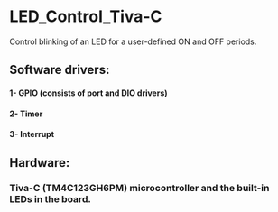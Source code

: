 # LED_Control_Tiva-C

Control blinking of an LED for a user-defined ON and OFF periods.

## Software drivers:
#### 1- GPIO (consists of port and DIO drivers)
#### 2- Timer
#### 3- Interrupt

## Hardware:
### Tiva-C (TM4C123GH6PM) microcontroller and the built-in LEDs in the board.
